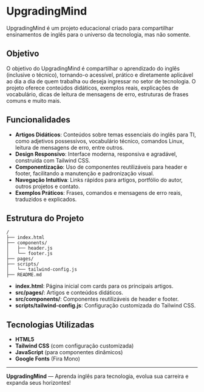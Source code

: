 # UpgradingMind

UpgradingMind é um projeto educacional criado para compartilhar ensinamentos de inglês para o universo da tecnologia, mas não somente.

## Objetivo

O objetivo do UpgradingMind é compartilhar o aprendizado do inglês (inclusive o técnico), tornando-o acessível, prático e diretamente aplicável ao dia a dia de quem trabalha ou deseja ingressar no setor de tecnologia. O projeto oferece conteúdos didáticos, exemplos reais, explicações de vocabulário, dicas de leitura de mensagens de erro, estruturas de frases comuns e muito mais.

## Funcionalidades

- **Artigos Didáticos**: Conteúdos sobre temas essenciais do inglês para TI, como adjetivos possessivos, vocabulário técnico, comandos Linux, leitura de mensagens de erro, entre outros.
- **Design Responsivo**: Interface moderna, responsiva e agradável, construída com Tailwind CSS.
- **Componentização**: Uso de componentes reutilizáveis para header e footer, facilitando a manutenção e padronização visual.
- **Navegação Intuitiva**: Links rápidos para artigos, portfólio do autor, outros projetos e contato.
- **Exemplos Práticos**: Frases, comandos e mensagens de erro reais, traduzidos e explicados.

## Estrutura do Projeto

```
/
├── index.html
├── components/
│   ├── header.js
│   └── footer.js
├── pages/
├── scripts/
│   └── tailwind-config.js
├── README.md
```

- **index.html**: Página inicial com cards para os principais artigos.
- **src/pages/**: Artigos e conteúdos didáticos.
- **src/components/**: Componentes reutilizáveis de header e footer.
- **scripts/tailwind-config.js**: Configuração customizada do Tailwind CSS.

## Tecnologias Utilizadas

- **HTML5**
- **Tailwind CSS** (com configuração customizada)
- **JavaScript** (para componentes dinâmicos)
- **Google Fonts** (Fira Mono)

---

**UpgradingMind** — Aprenda inglês para tecnologia, evolua sua carreira e expanda seus horizontes!

